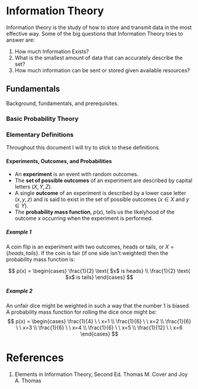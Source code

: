 # Information Theory

Information theory is the study of how to store and transmit data in the most effective way.
Some of the big questions that Information Theory tries to answer are:
1. How much Information Exists?
2. What is the smallest amount of data that can accurately describe the set?
3. How much information can be sent or stored given available resources?


## Fundamentals
Background, fundamentals, and prerequisites.

### Basic Probability Theory


### Elementary Definitions
Throughout this document I will try to stick to these definitions.

#### Experiments, Outcomes, and Probabilities

- An **experiment** is an event with random outcomes.
- The **set of possible outcomes** of an experiment are described by capital letters ($X, Y, Z$).
- A single **outcome** of an experiment is described by a lower case letter ($x,y,z$) and is said to exist in the set of possible outcomes ($x \in X$ and $y \in Y$).
- The **probability mass function**, $p(x)$, tells us the likelyhood of the outcome $x$ occurring when the experiment is performed.

##### Example 1
A coin flip is an experiment with two outcomes, heads or tails, or $X = \{heads, tails\}$.
If the coin is fair (if one side isn't weighted) then the probability mass function is:

$$ p(x) = \begin{cases}
    \frac{1}{2} \text{ $x$ is heads} \\
    \frac{1}{2} \text{ $x$ is tails}
\end{cases} $$

##### Example 2
An unfair dice might be weighted in such a way that the number 1 is biased.
A probability mass function for rolling the dice once might be:
$$ p(x) = \begin{cases}
    \frac{1}{4} \ \ x=1 \\
    \frac{1}{6} \ \ x=2 \\
    \frac{1}{6} \ \ x=3 \\
    \frac{1}{6} \ \ x=4 \\
    \frac{1}{6} \ \ x=5 \\
    \frac{1}{12} \ \ x=6
\end{cases} $$


# References
1. Elements in Information Theory, Second Ed. Thomas M. Cover and Joy A. Thomas
